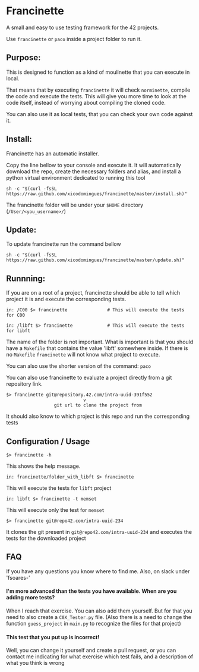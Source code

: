 # Francinette

A small and easy to use testing framework for the 42 projects.

Use `francinette` or `paco` inside a project folder to run it.


## Purpose:

This is designed to function as a kind of moulinette that you can execute in local.

That means that by executing `francinette` it will check `norminette`, compile the
code and execute the tests. This will give you more time to look at the code itself,
instead of worrying about compiling the cloned code.

You can also use it as local tests, that you can check your own code against it.


## Install:
Francinette has an automatic installer.

Copy the line bellow to your console and execute it. It will automatically download the repo,
create the necessary folders and alias, and install a python virtual environment dedicated to running this tool

```
sh -c "$(curl -fsSL https://raw.github.com/xicodomingues/francinette/master/install.sh)"
```

The francinette folder will be under your `$HOME` directory (`/User/<you_username>/`)

## Update:
To update francinette run the command bellow

```
sh -c "$(curl -fsSL https://raw.github.com/xicodomingues/francinette/master/update.sh)"
```

## Runnning:

If you are on a root of a project, francinette should be able to tell which project
it is and execute the corresponding tests.

```
in: /C00 $> francinette               # This will execute the tests for C00

in: /libft $> francinette             # This will execute the tests for libft
```

The name of the folder is not important. What is important is that you should have a `Makefile`
that contains the value 'libft' somewhere inside. If there is no `Makefile` `francinette` will
not know what project to execute.

You can also use the shorter version of the command: `paco`

You can also use francinette to evaluate a project directly from a git repository link.

```
$> francinette git@repository.42.com/intra-uuid-391f552
                             v
                  git url to clone the project from
```

It should also know to which project is this repo and run the corresponding tests

## Configuration / Usage

```
$> francinette -h
```
This shows the help message.

```
in: francinette/folder_with_libft $> francinette
```

This will execute the tests for `libft` project

```
in: libft $> francinette -t memset
```

This will execute only the test for `memset`

```
$> francinette git@repo42.com/intra-uuid-234
```

It clones the git present in `git@repo42.com/intra-uuid-234` and executes the tests for the downloaded project

## FAQ

If you have any questions you know where to find me. Also, on slack under 'fsoares-'

#### I'm more advanced than the tests you have available. When are you adding more tests?

When I reach that exercise. You can also add them yourself. But for that you need to also
create a `C0X_Tester.py` file. (Also there is a need to change the function `guess_project`
in `main.py` to recognize the files for that project)

#### This test that you put up is incorrect!

Well, you can change it yourself and create a pull request, or you can contact me indicating
for what exercise which test fails, and a description of what you think is wrong
